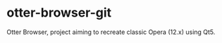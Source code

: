 otter-browser-git
=================

Otter Browser, project aiming to recreate classic Opera (12.x) using Qt5.
